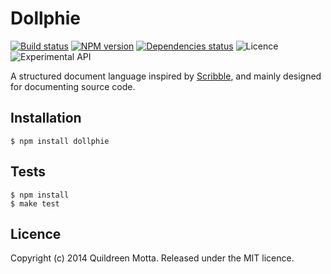Dollphie
========

[![Build status](https://img.shields.io/travis/robotlolita/dollphie/master.svg?style=flat)](https://travis-ci.org/robotlolita/dollphie)
[![NPM version](https://img.shields.io/npm/v/dollphie.svg?style=flat)](https://npmjs.org/package/dollphie)
[![Dependencies status](https://img.shields.io/david/robotlolita/dollphie.svg?style=flat)](https://david-dm.org/robotlolita/dollphie)
![Licence](https://img.shields.io/npm/l/dollphie.svg?style=flat&label=licence)
![Experimental API](https://img.shields.io/badge/API_stability-experimental-orange.svg?style=flat)


A structured document language inspired by [Scribble][], and mainly designed
for documenting source code.

[Scribble]: http://docs.racket-lang.org/scribble/

## Installation

    $ npm install dollphie


## Tests

    $ npm install
    $ make test


## Licence

Copyright (c) 2014 Quildreen Motta. Released under the MIT licence.

